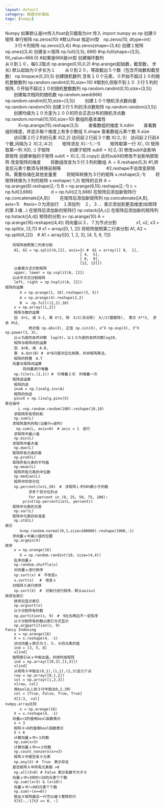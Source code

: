 ```yaml
---
layout: default
category: 数据分析基础
tags: [numpy]
---
```


Numpy
	如果默认是int传入float会贝截取为int
 	传入
		import numpy as np
	创建０矩阵
	    单行矩阵
		np.zeros(10)   #默认float 指定int型　np.zeros(10, dtype=int）
	　　３行４列矩阵
		np.zeros((3,4)) #np.zeros(shape=(3,4))
	创建１矩阵
	    	np.ones((3,4)
	创建全ｎ矩阵
	    	np.full((3,5), 666) #np.full(shape=(3,5), fill_value=666.0) #如果是666是int型
	创建循环数列	
	    从０到１０，每0.2取点
		np.arange(0,10,0.2) #np.arange(起始数，截至数， 步长) 默认起始为０步长为１
	　　从０到２０，等距截出５个数（包含开始数和截至数）
		np.linspace(0,20,5)
	创建随机数列
            含有１０个元素，０开始不超过１０的随机整数数列
            	np.random.randint(0,10,size=10) #取到0,但取不到１０
	    ３行５列的矩阵, ０开始不超过１０的随机整数数列
		np.random.randint(0,10,size=(3,5))
	　　创建每次相同的随机数
		np.random.seed(666) 
              	np.random.randint(0,10,size=(3,5))
	　　创建１０个随机浮点数向量
		np.random.random(10)
	   创建３行５列的浮点数矩阵
		np.random.random((3,5))
	　　创建均值为１０方差为１００的符合正态分布的随机浮点数
		np.random.normal(10,100,size=10)
  	数组的基本属性
	　　　X=np.arange(15).reshape(3,5)
	　　查看数组的维度
		X.ndim
	　　查看数组的维度，并显示每个维度上有多少数组
		X.shape
 	    查看数组元素个数
		X.size
	　　访问第２行２列的元素
		X[2,2]
	    访问前２行前３个数
		X[:2,:3］
	    访问前２行前4个数,间隔为２
		X[:2,:4:2]
	　　矩阵求反
		X[::-1,::-1]
	　　矩阵取第一行
		X[:, 0]
	    矩阵取第一列
		X[0, :]
	子矩阵	　　
	　　创建子矩阵
		subX = X[:2,:3]
		修改subX会影响原矩阵
	    创建单独的子矩阵
   		subX = X[:2,:3].copy()
		此时subX的修改不会影响原矩阵
	改变矩阵的维度
	　　将数组改变为５行３列的数组
	    	Ａ = X.reshape(5,3) #1,转变后元素个数须与转换前相等
	　　　　　　			　　　　#2,reshape不会改变原矩阵，需要存储在其他变量里
	　　将矩阵转换为３行的矩阵
		x.reshape(3,-1)
	　　将矩阵转换为３列的矩阵
		x.reshape(-1,3)
	矩阵的合并
	    A = np.arange(6).reshape(2,-1)
	    B = np.arange(6,10).reshape(2,-1)
	    c = np.full(3,666)
	　　　　d = np.full((2,1),666)
	    在矩阵后添加新矩阵行
		np.concatenate([A,B])
	　　在矩阵后添加新矩阵列
		np.concatenate([A,B], axis=1)　#axis=０为添加行　１添加列　２，３．．表示添加到更高维度(如矩阵的第３维...)
	    在矩阵后添加新的矩阵行
		np.vstack([A,c])
	    在矩阵后添加新的矩阵列
		np.hstack([A,d])
   	矩阵的分割
	    x= np.arange(10)
	    A = np.arange(16).reshape((4,4))
	    将向量以３，７为节点分割
	　　　　	x1, x2, x3 = np.split(x, [3,7]) # x1 = array([0, 1, 2])
	    将矩阵按照第二行来分割
		A1, A2 = np.split(A,[2])　# A1 = array([[0, 1, 2, 3],
       						      [4, 5, 6, 7]])

	　　将矩阵按照第二列来分割
		A1, A2 = np.split(A,[2], axis=1) #　A1 = array([[ 0,  1],
       							      [ 4,  5],
       							      [ 8,  9],
       							      [12, 13]])
	    以垂直方式分割矩阵
		upper, lower = np.vsplit(A, [2])
	　　以水平方式分割矩阵
		left, right = np.hsplit(A, [2])
	矩阵的运算
	　　　　X = np.arange(1, 16).reshape((3, 5))
	　　　　A = np.arange(4).reshape(2,2)
	　　　　B　=　np.full((2,2),10)
	    v = np.array([1,2])
	    矩阵与数的运算
		加　X+1, 减 X-1, 乘 X*2, 除　X/2(浮点除)　X//2(整数除),　乘方 X**2,　求余 X%2,
	　　　　	绝对值 np.abs(X), 正弦 np.sin(X), e^X np.exp(X), 3^X np.power(3, X),
		以ｅ为底的自然对数　log(X)，以１０为底的自然对数log10,
	    矩阵与矩阵间的运算
		加　A+B, 减　A-B, 
		乘　A.dot(B) #　A*B只是对应位相乘，并非矩阵乘法，
		矩阵的转置　A.T
	　　向量与矩阵间运算
	    	将向量进行堆叠
		np.tile(v,(2,1)) #　行堆叠２次　列堆叠一次
	　　矩阵逆运算
		矩阵的逆
		invA = np.linalg.inv(A)
		矩阵的伪逆
		pinvX = np.linalg.pinv(X)
	聚合操作
	　　　 L =np.random.random(100).reshape(10,10)
	    求矩阵所有项的和
		np.sum(L)
	　　求矩阵某列的和(沿着行=逐列)
		 np.sum(L, axis=0)　# axis = 1　逐行
	    求矩阵中最小值
		np.min(L)
	　　求矩阵中最大值	
		np.max(L)
	　　矩阵所有元素的乘
	   	np.prod(L)
	　　矩阵所有元素的平均值
		np.mean(L)
	    矩阵所有元素的中位数
		np.median(L)
	    矩阵中的百分位
		np.percentile(L,50)　#　求矩阵Ｌ中50%都小于的数
	　　　　	求多个百分位的点
		　　　　for percent in (0, 25, 50, 75, 100):
			print(np.percentile(L, percent))
	　　矩阵中元素的方差
		np.var(L)
	　　矩阵中元素的标准差
		np.std(L)
	索引
	　　　　X=np.random.normal(0,1,size=100000).reshape(1000,-1)
	　　求向量ｘ中最小值的位置
		np.argmin(X) 
	排序
	    x = np.arange(16)
	　　　　X = np.random.randint(10, size=(4,4))
 	    乱序向量ｘ
		np.random.shuffle(x)
	    对向量ｘ进行排序
		np.sort(x) #　不改变x
		x.sort(x)　 #　改变ｘ
	　　对矩阵Ｘ进行排序
		np.sort(X)　#　对每行进行排序，默认axis=1
	排序及索引
	    排序后显示索引
		np.argsort(x)
	    以９分割所有的数
		np.partition(x, 9)　#　9左右两边不一定有序
	    以９分割所有的数以索引方式显示
		np.argpartition(x, 9)
	Fancy Indexing
	    x = np.arange(16)
	    X = x.reshape(4, -1)
	    访问向量ｘ索引为３，５，８的元素的值
		ind = [3, 5, 8]
		x[ind]
	　　按照索引从ｘ中取出值，并排列成矩阵
		ind = np.array([[0,2],[1,3]])
		x[ind]
	    从矩阵Ｘ中取出(0,1),(1,2),(2,3)这几个点
		row = np.array([0,1,2])
		col = np.array([1,2,3])
		x[row, col]	    
	    用bool从１到３行中取出0,2,3列
		col = [True, False, True, True]
		X[1:3,　col]
	numpy.array比较
	　　　　x = np.arange(16)
	    X = x.reshape(4, -1)
	　　向量x<3的值用bool函数表示
		x < 3
	    矩阵Ｘ>6的值用bool函数表示
		X > 6
	    计算向量ｘ中>３的数
		np.sum(x>3)
	    计算向量ｘ中>=３的数
		np.count_nonzero(x>=3)
	    矩阵Ｘ中是否有０元素
		np.any(X) #　True　表示存在
	　　是否矩阵Ｘ中所有元素都 >0
		np.all(X>0) # False 表示有数不大于０
	　　向量ｘ中>3同时<10的元素个个数
		np.sum((x>3) & (x<10))
	    向量ｘ中!=0的元素个个数
		np.sum(~(x==0))
	    取出Ｘ矩阵最后一行可以被３整除的行
		X[X[:,-1]%3 == 0, :]

		









		









		
	    



		


